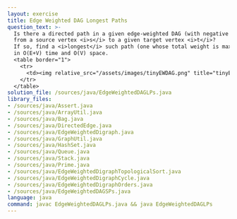 ```yaml
---
layout: exercise
title: Edge Weighted DAG Longest Paths
question_text: >-
  Is there a directed path in a given edge-weighted DAG (with negative edges allowed)
  from a source vertex <i>s</i> to a given target vertex <i>t</i>?
  If so, find a <i>longest</i> such path (one whose total weight is maximal)
  in O(E+V) time and O(V) space.
  <table border="1">
    <tr>
      <td><img relative_src="/assets/images/tinyEWDAG.png" title="tinyEWDAG"></td>
    </tr>
  </table>
solution_file: /sources/java/EdgeWeightedDAGLPs.java
library_files:
- /sources/java/Assert.java
- /sources/java/ArrayUtil.java
- /sources/java/Bag.java
- /sources/java/DirectedEdge.java
- /sources/java/EdgeWeightedDigraph.java
- /sources/java/GraphUtil.java
- /sources/java/HashSet.java
- /sources/java/Queue.java
- /sources/java/Stack.java
- /sources/java/Prime.java
- /sources/java/EdgeWeightedDigraphTopologicalSort.java
- /sources/java/EdgeWeightedDigraphCycle.java
- /sources/java/EdgeWeightedDigraphOrders.java
- /sources/java/EdgeWeightedDAGSPs.java
language: java
command: javac EdgeWeightedDAGLPs.java && java EdgeWeightedDAGLPs
---
```

